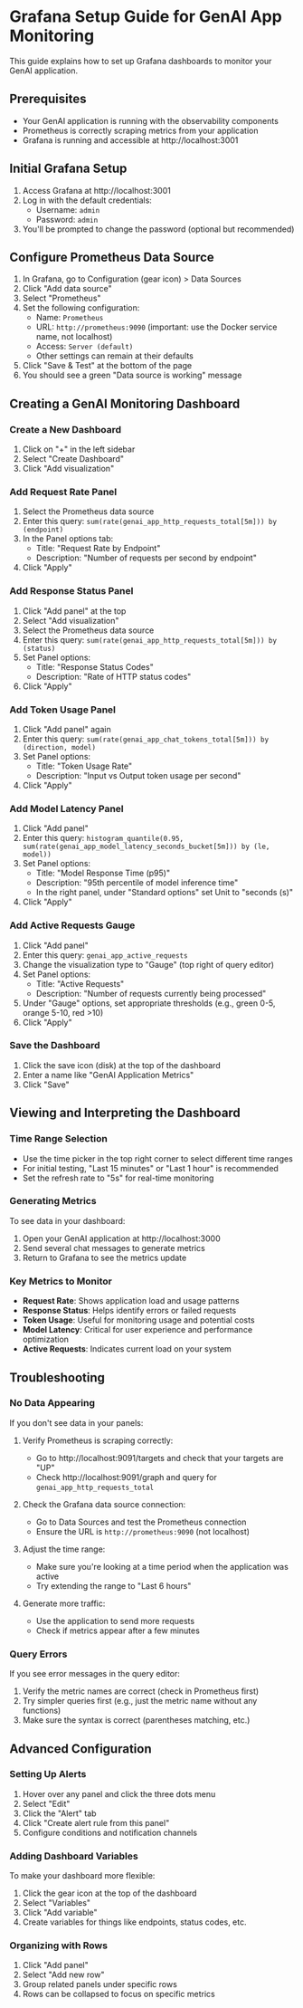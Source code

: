 # Grafana Setup Guide for GenAI App Monitoring

This guide explains how to set up Grafana dashboards to monitor your GenAI application.

## Prerequisites

- Your GenAI application is running with the observability components
- Prometheus is correctly scraping metrics from your application
- Grafana is running and accessible at http://localhost:3001

## Initial Grafana Setup

1. Access Grafana at http://localhost:3001
2. Log in with the default credentials:
   - Username: `admin`
   - Password: `admin`
3. You'll be prompted to change the password (optional but recommended)

## Configure Prometheus Data Source

1. In Grafana, go to Configuration (gear icon) > Data Sources
2. Click "Add data source"
3. Select "Prometheus"
4. Set the following configuration:
   - Name: `Prometheus`
   - URL: `http://prometheus:9090` (important: use the Docker service name, not localhost)
   - Access: `Server (default)`
   - Other settings can remain at their defaults
5. Click "Save & Test" at the bottom of the page
6. You should see a green "Data source is working" message

## Creating a GenAI Monitoring Dashboard

### Create a New Dashboard

1. Click on "+" in the left sidebar
2. Select "Create Dashboard"
3. Click "Add visualization"

### Add Request Rate Panel

1. Select the Prometheus data source
2. Enter this query: `sum(rate(genai_app_http_requests_total[5m])) by (endpoint)`
3. In the Panel options tab:
   - Title: "Request Rate by Endpoint"
   - Description: "Number of requests per second by endpoint"
4. Click "Apply"

### Add Response Status Panel

1. Click "Add panel" at the top
2. Select "Add visualization"
3. Select the Prometheus data source
4. Enter this query: `sum(rate(genai_app_http_requests_total[5m])) by (status)`
5. Set Panel options:
   - Title: "Response Status Codes"
   - Description: "Rate of HTTP status codes"
6. Click "Apply"

### Add Token Usage Panel

1. Click "Add panel" again
2. Enter this query: `sum(rate(genai_app_chat_tokens_total[5m])) by (direction, model)`
3. Set Panel options:
   - Title: "Token Usage Rate"
   - Description: "Input vs Output token usage per second"
4. Click "Apply"

### Add Model Latency Panel

1. Click "Add panel"
2. Enter this query: `histogram_quantile(0.95, sum(rate(genai_app_model_latency_seconds_bucket[5m])) by (le, model))`
3. Set Panel options:
   - Title: "Model Response Time (p95)"
   - Description: "95th percentile of model inference time"
   - In the right panel, under "Standard options" set Unit to "seconds (s)"
4. Click "Apply"

### Add Active Requests Gauge

1. Click "Add panel"
2. Enter this query: `genai_app_active_requests`
3. Change the visualization type to "Gauge" (top right of query editor)
4. Set Panel options:
   - Title: "Active Requests"
   - Description: "Number of requests currently being processed"
5. Under "Gauge" options, set appropriate thresholds (e.g., green 0-5, orange 5-10, red >10)
6. Click "Apply"

### Save the Dashboard

1. Click the save icon (disk) at the top of the dashboard
2. Enter a name like "GenAI Application Metrics"
3. Click "Save"

## Viewing and Interpreting the Dashboard

### Time Range Selection

- Use the time picker in the top right corner to select different time ranges
- For initial testing, "Last 15 minutes" or "Last 1 hour" is recommended
- Set the refresh rate to "5s" for real-time monitoring

### Generating Metrics

To see data in your dashboard:

1. Open your GenAI application at http://localhost:3000
2. Send several chat messages to generate metrics
3. Return to Grafana to see the metrics update

### Key Metrics to Monitor

- **Request Rate**: Shows application load and usage patterns
- **Response Status**: Helps identify errors or failed requests
- **Token Usage**: Useful for monitoring usage and potential costs
- **Model Latency**: Critical for user experience and performance optimization
- **Active Requests**: Indicates current load on your system

## Troubleshooting

### No Data Appearing

If you don't see data in your panels:

1. Verify Prometheus is scraping correctly:
   - Go to http://localhost:9091/targets and check that your targets are "UP"
   - Check http://localhost:9091/graph and query for `genai_app_http_requests_total`

2. Check the Grafana data source connection:
   - Go to Data Sources and test the Prometheus connection
   - Ensure the URL is `http://prometheus:9090` (not localhost)

3. Adjust the time range:
   - Make sure you're looking at a time period when the application was active
   - Try extending the range to "Last 6 hours"

4. Generate more traffic:
   - Use the application to send more requests
   - Check if metrics appear after a few minutes

### Query Errors

If you see error messages in the query editor:

1. Verify the metric names are correct (check in Prometheus first)
2. Try simpler queries first (e.g., just the metric name without any functions)
3. Make sure the syntax is correct (parentheses matching, etc.)

## Advanced Configuration

### Setting Up Alerts

1. Hover over any panel and click the three dots menu
2. Select "Edit"
3. Click the "Alert" tab
4. Click "Create alert rule from this panel"
5. Configure conditions and notification channels

### Adding Dashboard Variables

To make your dashboard more flexible:

1. Click the gear icon at the top of the dashboard
2. Select "Variables"
3. Click "Add variable"
4. Create variables for things like endpoints, status codes, etc.

### Organizing with Rows

1. Click "Add panel"
2. Select "Add new row"
3. Group related panels under specific rows
4. Rows can be collapsed to focus on specific metrics
